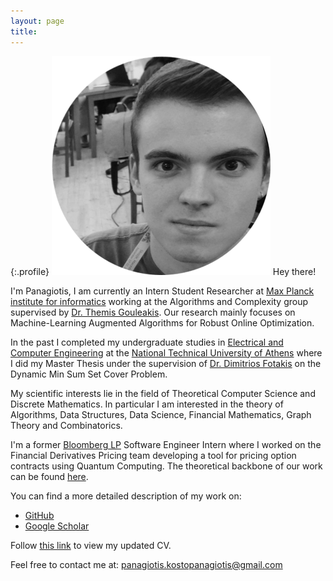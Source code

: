 ```yaml
---
layout: page
title:
---
```


{:.profile}
![profile](profile.png)
Hey there!

I'm Panagiotis, I am currently an Intern Student Researcher at [Max Planck institute for informatics](https://www.mpi-inf.mpg.de/home) working 
at the Algorithms and Complexity group supervised by [Dr. Themis Gouleakis](http://www.mit.edu/~tgoule/). Our research mainly focuses on Machine-Learning 
Augmented Algorithms for Robust Online Optimization.

In the past I completed my undergraduate studies in [Electrical and Computer Engineering](https://www.ece.ntua.gr/en) at the 
[National Technical University of Athens](https://www.ntua.gr/en) where I did my Master Thesis under the supervision of 
[Dr. Dimitrios Fotakis](http://www.softlab.ntua.gr/~fotakis/) on the Dynamic Min Sum Set Cover Problem.

My scientific interests lie in the field of Theoretical Computer Science and Discrete
Mathematics. In particular I am interested in the theory of Algorithms, Data
Structures, Data Science, Financial Mathematics, Graph Theory and Combinatorics.

I'm a former [Bloomberg LP](https://www.bloomberg.com/company/) Software Engineer Intern where I worked on the
Financial Derivatives Pricing team developing a tool for pricing option
contracts using Quantum Computing. The theoretical backbone of our work can be
found [here](https://arxiv.org/abs/1905.02666).

You can find a more detailed description of my work on:

* [GitHub](https://github.com/infinity4471)
* [Google Scholar](https://scholar.google.com/citations?view_op=list_works&hl=el&authuser=1&user=mEFJGiMAAAAJ&gmla=AJsN-F7AG6GMnjNWHKMqmrMLTHoSdGik3cYIxSWlAARcf6wA49yMaZ8MlFmgtfgh82yVeL-rgo9BhVNVS6JNtQx7N1ktrM-j_YiEtQ2dT6TDLU6r3zYyMz26hvocSHDy2lEtj_FlfsTkqLOfRn57T2RDj-hzp8PEnKlLkwapYCYNFN2vHlvCdBO0jf0C_SYXrjiPWrbT4_iI)

Follow [this link](https://github.com/infinity4471/infinity4471.github.io/raw/main/CV.pdf) to view my updated CV.

Feel free to contact me at: <panagiotis.kostopanagiotis@gmail.com>
